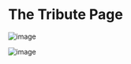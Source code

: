 # The Tribute Page

![image](https://user-images.githubusercontent.com/66564001/162964629-f5c82ab7-6337-4b77-abb1-05d564f4a178.png)

![image](https://user-images.githubusercontent.com/66564001/162964733-493129d9-f48e-4497-b7b2-ac9a4aa776ea.png)
